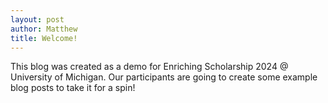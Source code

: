 ```yaml
---
layout: post
author: Matthew
title: Welcome!
---
```


This blog was created as a demo for Enriching Scholarship 2024 @ University of Michigan.
Our participants are going to create some example blog posts to take it for a spin!
